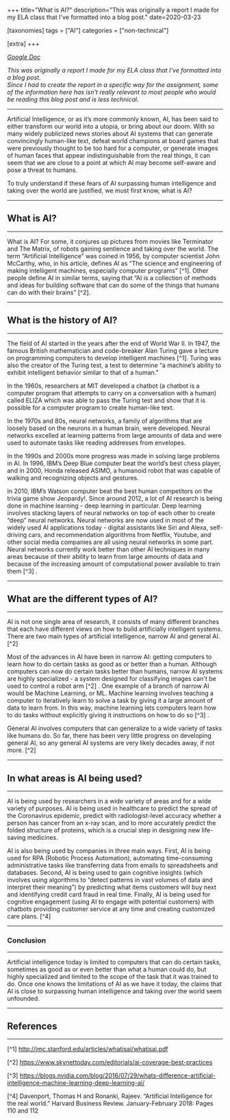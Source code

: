 +++
title="What is AI?"
description="This was originally a report I made for my ELA class that I've formatted into a blog post."
date=2020-03-23

[taxonomies]
tags = ["AI"]
categories = ["non-technical"]

[extra]
+++

[_Google Doc_](https://docs.google.com/document/d/1SUHN3l1kMzJmbtS27P5kOpOqUdWHyJgkykuOWOsf-9g/edit?usp=sharing)

_This was originally a report I made for my ELA class that I've formatted into a blog post._  
_Since I had to create the report in a specific way for the assignment, some of the information here has isn't really relevant to most people who would be reading this blog post and is less technical._

---

Artificial Intelligence, or as it’s more commonly known, AI, has been said to either transform our world into a utopia, or bring about our doom. With so many widely publicized news stories about AI systems that can generate convincingly human-like text, defeat world champions at board games that were previously thought to be too hard for a computer, or generate images of human faces that appear indistinguishable from the real things, it can seem that we are close to a point at which AI may become self-aware and pose a threat to humans.

To truly understand if these fears of AI surpassing human intelligence and taking over the world are justified, we must first know, what is AI?

---

## What is AI?

---

What is AI? For some, it conjures up pictures from movies like Terminator and The Matrix, of robots gaining sentience and taking over the world. The term “Artificial Intelligence” was coined in 1956, by computer scientist John McCarthy, who, in his article, defines AI as “The science and engineering of making intelligent machines, especially computer programs” [^1]. Other people define AI in similar terms, saying that “AI is a collection of methods and ideas for building software that can do some of the things that humans can do with their brains” [^2].

---

## What is the history of AI?

---

The field of AI started in the years after the end of World War II. In 1947, the famous British mathematician and code-breaker Alan Turing gave a lecture on programming computers to develop intelligent machines [^1]. Turing was also the creator of the Turing test, a test to determine “a machine’s ability to exhibit intelligent behavior similar to that of a human.”

In the 1960s, researchers at MIT developed a chatbot (a chatbot is a computer program that attempts to carry on a conversation with a human) called ELIZA which was able to pass the Turing test and show that it is possible for a computer program to create human-like text.

In the 1970s and 80s, neural networks, a family of algorithms that are loosely based on the neurons in a human brain, were developed. Neural networks excelled at learning patterns from large amounts of data and were used to automate tasks like reading addresses from envelopes.

In the 1990s and 2000s more progress was made in solving large problems in AI. In 1996, IBM’s Deep Blue computer beat the world’s best chess player, and in 2000, Honda released ASIMO, a humanoid robot that was capable of walking and recognizing objects and gestures.

In 2010, IBM’s Watson computer beat the best human competitors on the trivia game show Jeopardy!. Since around 2012, a lot of AI research is being done in machine learning - deep learning in particular. Deep learning involves stacking layers of neural networks on top of each other to create “deep” neural networks. Neural networks are now used in most of the widely used AI applications today - digital assistants like Siri and Alexa, self-driving cars, and recommendation algorithms from Netflix, Youtube, and other social media companies are all using neural networks in some part. Neural networks currently work better than other AI techniques in many areas because of their ability to learn from large amounts of data and because of the increasing amount of computational power available to train them [^3] .

---

## What are the different types of AI?

---

AI is not one single area of research, it consists of many different branches that each have different views on how to build artificially intelligent systems. There are two main types of artificial intelligence, narrow AI and general AI. [^2]

Most of the advances in AI have been in narrow AI: getting computers to learn how to do certain tasks as good as or better than a human. Although computers can now do certain tasks better than humans, narrow AI systems are highly specialized - a system designed for classifying images can't be used to control a robot arm [^2] . One example of a branch of narrow AI would be Machine Learning, or ML. Machine learning involves teaching a computer to iteratively learn to solve a task by giving it a large amount of data to learn from. In this way, machine learning lets computers learn how to do tasks without explicitly giving it instructions on how to do so [^3] .

General AI involves computers that can generalize to a wide variety of tasks like humans do. So far, there has been very little progress on developing general AI, so any general AI systems are very likely decades away, if not more. [^2] 

---

## In what areas is AI being used?

---

AI is being used by researchers in a wide variety of areas and for a wide variety of purposes. AI is being used in healthcare to predict the spread of the Coronavirus epidemic, predict with radiologist-level accuracy whether a person has cancer from an x-ray scan, and to more accurately predict the folded structure of proteins, which is a crucial step in designing new life-saving medicines.

AI is also being used by companies in three main ways. First, AI is being used for RPA (Robotic Process Automation), automating time-consuming administrative tasks like transferring data from emails to spreadsheets and databases. Second, AI is being used to gain cognitive insights (which involves using algorithms to “detect patterns in vast volumes of data and interpret their meaning”) by predicting what items customers will buy next and identifying credit card fraud in real time. Finally, AI is being used for cognitive engagement (using AI to engage with potential customers) with chatbots providing customer service at any time and creating customized care plans. [^4] 

---

### Conclusion

---

Artificial intelligence today is limited to computers that can do certain tasks, sometimes as good as or even better than what a human could do, but highly specialized and limited to the scope of the task that it was trained to do. Once one knows the limitations of AI as we have it today, the claims that AI is close to surpassing human intelligence and taking over the world seem unfounded.

---

## References

---


[^1] http://jmc.stanford.edu/articles/whatisai/whatisai.pdf

[^2] https://www.skynettoday.com/editorials/ai-coverage-best-practices

[^3] https://blogs.nvidia.com/blog/2016/07/29/whats-difference-artificial-intelligence-machine-learning-deep-learning-ai/

[^4] Davenport, Thomas H and Ronanki, Rajeev. “Artificial Intelligence for the real world.” Harvard Business Review. January-February 2018: Pages 110 and 112
